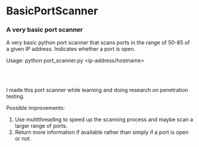 # BasicPortScanner

### A very basic port scanner

A very basic python port scanner that scans ports in the range of 50-85 of a given IP address. Indicates whether a port is open. 

Usage: python port_scanner.py <ip-address/hostname>

<br>
<br>

I made this port scanner while learning and doing research on penetration testing.

Possible improvements:
1. Use multithreading to speed up the scanning process and maybe scan a larger range of ports.
1. Return more information if available rather than simply if a port is open or not.
